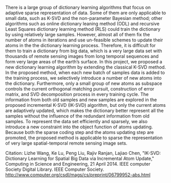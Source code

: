 There is a large group of dictionary learning algorithms that focus on adaptive sparse representation of data. Some of them are
only applicable to small data, such as K-SVD and the non-parameter Bayesian method; other algorithms such as online dictionary
leaning method (ODL) and recursive Least Squares dictionary learning method (RLS) could train the dictionary by using relatively
large samples. However, almost all of them fix the number of atoms in iterations and use un-feasible schemes to update their atoms in the the dictionary learning process. Therefore, it is difficult for them to train a dictionary from big data, which is a very large data set with thousands of remote sensing images from long temporal sequences and form very large areas of the earth’s surface. In this project, we proposed a new dictionary learning algorithm by extending the classical K-SVD method. In the proposed method, when each new batch of samples data is added to the training process, we selectively introduce a number of new atoms into the dictionary. Furthermore, only a small group of new atoms as subspace controls the current orthogonal matching pursuit, construction of error matrix, and SVD decomposition process in every training cycle. The information from both old samples and new samples are explored in the proposed incremental K-SVD (IK-SVD) algorithm, but only the current atoms are adaptively updated, which makes the dictionary better represent all the samples without the influence of the redundant information from old samples. To represent the data set efficiently and sparsely, we also introduce a new constraint into the object function of atoms updating. Because both the sparse coding step and the atoms updating step are promoted, the proposed method is applicable to sparse the representation
of very large spatial-temporal remote sensing image sets.

Citation:
Lizhe Wang, Ke Lu, Peng Liu, Rajiv Ranjan, Lajiao Chen, "IK-SVD: Dictionary Learning for Spatial Big Data via Incremental Atom Update," Computing in Science and Engineering, 21 April 2014. IEEE computer Society Digital Library. IEEE Computer Society.
http://www.computer.org/csdl/mags/cs/preprint/06799952-abs.html